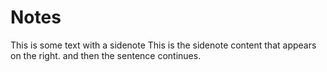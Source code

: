 # Notes

This is some text with a sidenote
<span class="sidenote-number"></span>
<span class="sidenote sidenote-content">This is the sidenote content that appears on the right.</span>
and then the sentence continues.